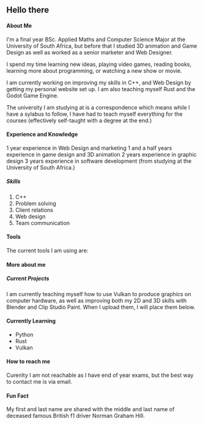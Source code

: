 ## Hello there

#### About Me
I'm a final year BSc. Applied Maths and Computer Science Major at the University of South Africa, but before that I studied 3D animation and Game Design as well as worked as a senior marketer and Web Designer.

I spend my time learning new ideas, playing video games, reading books, learning more about programming, or watching a new show or movie.

I am currently working on improving my skills in C++, and Web Design by getting my personal website set up. I am also teaching myself Rust and the Godot Game Engine.

The university I am studying at is a correspondence which means while I have a sylabus to follow, I have had to teach myself everything for the courses (effectively self-taught with a degree at the end.)

#### Experience and Knowledge
1 year experience in Web Design and marketing
1 and a half years experience in game design and 3D animation
2 years experience in graphic design 
3 years experience in software development (from studying at the University of South Africa.)

##### Skills
1. C++
2. Problem solving
3. Client relations
4. Web design
5. Team communication

#### Tools
The current tools I am using are:

#### More about me

##### Current Projects
I am currently teaching myself how to use Vulkan to produce graphics on computer hardware, as well as improving both my 2D and 3D skills with Blender and Clip Studio Paint.
When I upload them, I will place them below.

#### Currently Learning
- Python
- Rust
- Vulkan

#### How to reach me
Curenlty I am not reachable as I have end of year exams, but the best way to contact me is via email.

#### Fun Fact
My first and last name are shared with the middle and last name of deceased famous British f1 driver Norman Graham Hill.


<!--
**GrahamCHill/GrahamCHill** is a ✨ _special_ ✨ repository because its `README.md` (this file) appears on your GitHub profile.

<h1>Graham Hill</h1>
<h2>About me</h2>

Here are some ideas to get you started:

- 🔭 I’m currently working on ...
- 🌱 I’m currently learning ...
- 👯 I’m looking to collaborate on ...
- 🤔 I’m looking for help with ...
- 💬 Ask me about ...
- 📫 How to reach me: ...
- ⚡ Fun fact: ...
-->
